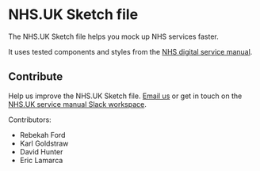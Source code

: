 # NHS.UK Sketch file

The NHS.UK Sketch file helps you mock up NHS services faster.

It uses tested components and styles from the <a href="https://beta.nhs.uk/service-manual/">NHS digital service manual</a>.


## Contribute

Help us improve the NHS.UK Sketch file. <a href="mailto:service-manual@nhs.net">Email us</a> or get in touch on the <a href="https://join.slack.com/t/nhs-service-manual/shared_invite/enQtNTIyOTEyNjU3NDkyLWUwOWM5MWY5MGRhYTYxZmY4ZWI0NDA1N2NhNTRiMGY3MTQxNjk5YTc3ZTAzMTA4YmE3ZDAxYmQ3MTQxNDgzOTQ">NHS.UK service manual Slack workspace</a>.

Contributors:
* Rebekah Ford
* Karl Goldstraw
* David Hunter
* Eric Lamarca
